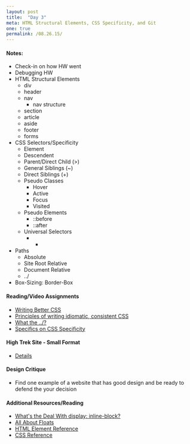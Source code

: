 ```yaml
---
layout: post
title:  "Day 3"
meta: HTML Structural Elements, CSS Specificity, and Git
one: true
permalink: /08.26.15/
---
```

#### Notes:
- Check-in on how HW went
- Debugging HW
- HTML Structural Elements
    + div
    + header
    + nav
        * nav structure
    + section
    + article
    + aside
    + footer
    + forms
- CSS Selectors/Specificity
    + Element
    + Descendent 
    + Parent/Direct Child (>)
    + General Siblings (~)
    + Direct Siblings (+)
    + Pseudo Classes
        * Hover
        * Active
        * Focus
        * Visited
    + Pseudo Elements
        * ::before
        * ::after
    + Universal Selectors
        * *
- Paths
    + Absolute
    + Site Root Relative
    + Document Relative
    + ../
- Box-Sizing: Border-Box

#### Reading/Video Assignments
- [Writing Better CSS](http://adamkaplan.me/blog/write-better-css/)
- [Principles of writing idiomatic, consistent CSS](https://github.com/necolas/idiomatic-css)
- [What the ../?](http://900dpi.com/blog/Learn-HTML/What-the-Everything-you-ever-wanted-to-know-about-paths-on-the-web)
- [Specifics on CSS Specificity](https://css-tricks.com/specifics-on-css-specificity/)

#### High Trek Site - Small Format 
- [Details](/08.26.15/high-trek-small-screen/)

#### Design Critique
- Find one example of a website that has good design and be ready to defend the your decision

#### Additional Resources/Reading
- [What's the Deal With display: inline-block?](http://designshack.net/articles/css/whats-the-deal-with-display-inline-block/)
- [All About Floats](https://css-tricks.com/all-about-floats/)
- [HTML Element Reference](https://developer.mozilla.org/en-US/docs/Web/HTML/Element)
- [CSS Reference](https://developer.mozilla.org/en-US/docs/Web/CSS/Reference)

